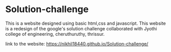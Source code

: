 # Solution-challenge
This is a website designed using basic html,css and javascript. This website is a redesign of the google's solution challenge collaborated with Jyothi college of engineering, cheruthuruthy, thrissur.

link to the website: https://nikhil18440.github.io/Solution-challenge/
